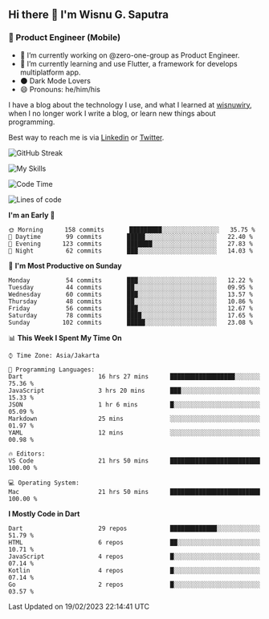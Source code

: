 ## Hi there 👋 I'm Wisnu G. Saputra

### :mobile_phone_off: Product Engineer (Mobile)

- 🔭 I’m currently working on @zero-one-group as Product Engineer.
- 🌱 I’m currently learning and use Flutter, a framework for develops multiplatform app.
- 🌑 Dark Mode Lovers
- 😄 Pronouns: he/him/his

I have a blog about the technology I use, and what I learned at [wisnuwiry](https://wisnuwiry.space/), when I no longer work I write a blog, or learn new things about programming.

Best way to reach me is via [Linkedin](https://www.linkedin.com/in/wisnu-saputra/) or [Twitter](https://twitter.com/wisnuwiry).

![GitHub Streak](https://streak-stats.demolab.com?user=wisnuwiry&theme=dark&hide_border=true)

![My Skills](https://skillicons.dev/icons?i=dart,flutter,kotlin,swift,js,css,neovim,git,linux&perline=5)

<!--START_SECTION:waka-->
![Code Time](http://img.shields.io/badge/Code%20Time-220%20hrs%2041%20mins-blue)

![Lines of code](https://img.shields.io/badge/From%20Hello%20World%20I%27ve%20Written-766%20Thousand%20lines%20of%20code-blue)

**I'm an Early 🐤** 

```text
🌞 Morning      158 commits       █████████░░░░░░░░░░░░░░░░   35.75 % 
🌆 Daytime       99 commits       █████░░░░░░░░░░░░░░░░░░░░   22.40 % 
🌃 Evening      123 commits       ███████░░░░░░░░░░░░░░░░░░   27.83 % 
🌙 Night         62 commits       ███░░░░░░░░░░░░░░░░░░░░░░   14.03 % 

```
📅 **I'm Most Productive on Sunday** 

```text
Monday          54 commits       ███░░░░░░░░░░░░░░░░░░░░░░   12.22 % 
Tuesday         44 commits       ██░░░░░░░░░░░░░░░░░░░░░░░   09.95 % 
Wednesday       60 commits       ███░░░░░░░░░░░░░░░░░░░░░░   13.57 % 
Thursday        48 commits       ██░░░░░░░░░░░░░░░░░░░░░░░   10.86 % 
Friday          56 commits       ███░░░░░░░░░░░░░░░░░░░░░░   12.67 % 
Saturday        78 commits       ████░░░░░░░░░░░░░░░░░░░░░   17.65 % 
Sunday         102 commits       █████░░░░░░░░░░░░░░░░░░░░   23.08 % 

```


📊 **This Week I Spent My Time On** 

```text
⌚︎ Time Zone: Asia/Jakarta

💬 Programming Languages: 
Dart                     16 hrs 27 mins      ██████████████████░░░░░░░   75.36 % 
JavaScript               3 hrs 20 mins       ███░░░░░░░░░░░░░░░░░░░░░░   15.33 % 
JSON                     1 hr 6 mins         █░░░░░░░░░░░░░░░░░░░░░░░░   05.09 % 
Markdown                 25 mins             ░░░░░░░░░░░░░░░░░░░░░░░░░   01.97 % 
YAML                     12 mins             ░░░░░░░░░░░░░░░░░░░░░░░░░   00.98 % 

🔥 Editors: 
VS Code                  21 hrs 50 mins      █████████████████████████   100.00 % 

💻 Operating System: 
Mac                      21 hrs 50 mins      █████████████████████████   100.00 % 

```

**I Mostly Code in Dart** 

```text
Dart                     29 repos            █████████████░░░░░░░░░░░░   51.79 % 
HTML                     6 repos             ██░░░░░░░░░░░░░░░░░░░░░░░   10.71 % 
JavaScript               4 repos             █░░░░░░░░░░░░░░░░░░░░░░░░   07.14 % 
Kotlin                   4 repos             █░░░░░░░░░░░░░░░░░░░░░░░░   07.14 % 
Go                       2 repos             █░░░░░░░░░░░░░░░░░░░░░░░░   03.57 % 

```



 Last Updated on 19/02/2023 22:14:41 UTC
<!--END_SECTION:waka-->
